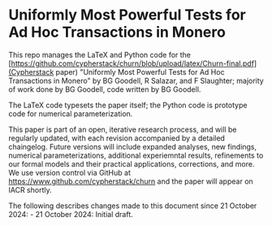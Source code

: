 # Uniformly Most Powerful Tests for Ad Hoc Transactions in Monero

This repo manages the LaTeX and Python code for the [https://github.com/cypherstack/churn/blob/upload/latex/Churn-final.pdf](Cypherstack paper) "Uniformly Most Powerful Tests for Ad Hoc Transactions in Monero" by BG Goodell, R Salazar, and F Slaughter; majority of work done by BG Goodell, code written by BG Goodell. 

The LaTeX code typesets the paper itself; the Python code is prototype code for numerical parameterization.

This paper is part of an open, iterative research process, and will be regularly updated, with each revision accompanied by a detailed chaingelog. Future versions will include expanded analyses, new findings, numerical parameterizations, additional experiemntal results, refinements to our formal models and their practical applications, corrections, and more. We use version control via GitHub at https://www.github.com/cypherstack/churn and the paper will appear on IACR shortly.

The following describes changes made to this document since 21 October 2024:
    - 21 October 2024: Initial draft.
